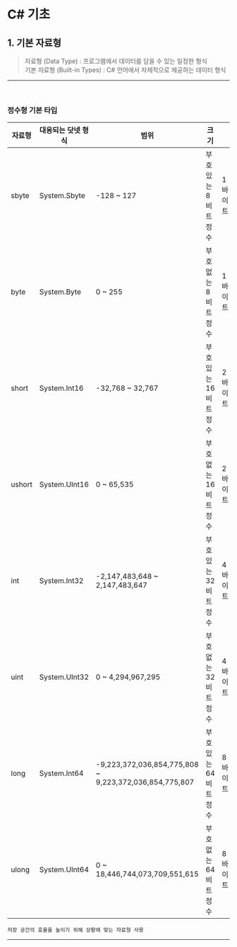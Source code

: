 # C# 기초
## 1. 기본 자료형
> 자료형 (Data Type) : 프로그램에서 데이터를 담을 수 있는 일정한 형식    
> 기본 자료형 (Built-in Types) : C# 언어에서 자체적으로 제공하는 데이터 형식
****
<br>

### 정수형 기본 타입
|자료형|대응되는 닷넷 형식|범위|크기||
|---|---|---|---|---|
|sbyte|System.Sbyte|-128 ~ 127|부호 있는 8비트 정수|1 바이트|
|byte|System.Byte|0 ~ 255|부호 없는 8비트 정수|1 바이트|
|short|System.Int16|-32,768 ~ 32,767|부호 있는 16비트 정수|2 바이트|
|ushort|System.UInt16|0 ~ 65,535|부호 없는 16비트 정수|2 바이트|
|int|System.Int32|-2,147,483,648 ~ 2,147,483,647|부호 있는 32비트 정수|4 바이트|
|uint|System.UInt32|0 ~ 4,294,967,295|부호 없는 32비트 정수|4 바이트|
|long|System.Int64|-9,223,372,036,854,775,808 ~ 9,223,372,036,854,775,807|부호 있는 64비트 정수|8 바이트|
|ulong|System.UInt64|0 ~ 18,446,744,073,709,551,615|부호 없는 64비트 정수|8 바이트|

```
저장 공간의 효율을 높이기 위해 상황에 맞는 자료형 사용
```


****
<br>

